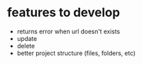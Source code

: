 # features to develop
- returns error when url doesn't exists
- update
- delete
- better project structure (files, folders, etc)